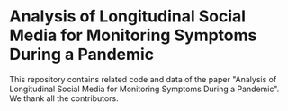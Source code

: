 # Analysis of Longitudinal Social Media for Monitoring Symptoms During a Pandemic
This repository contains related code and data of the paper "Analysis of Longitudinal Social Media for Monitoring Symptoms During a Pandemic". We thank all the contributors.
